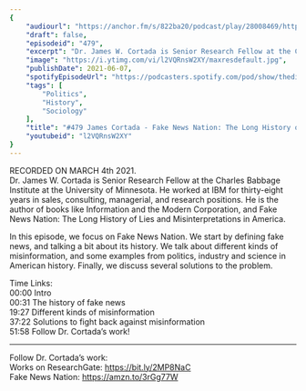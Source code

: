```yaml
---
{
	"audiourl": "https://anchor.fm/s/822ba20/podcast/play/28008469/https%3A%2F%2Fd3ctxlq1ktw2nl.cloudfront.net%2Fstaging%2F2021-2-5%2Fe18dc4b8-28a7-d280-dd27-cb8fc1cbf09f.m4a",
	"draft": false,
	"episodeid": "479",
	"excerpt": "Dr. James W. Cortada is Senior Research Fellow at the Charles Babbage Institute at the University of Minnesota. He worked at IBM for thirty-eight years in sales, consulting, managerial, and research positions. He is the author of books like Information and the Modern Corporation, and Fake News Nation: The Long History of Lies and Misinterpretations in America.",
	"image": "https://i.ytimg.com/vi/l2VQRnsW2XY/maxresdefault.jpg",
	"publishDate": 2021-06-07,
	"spotifyEpisodeUrl": "https://podcasters.spotify.com/pod/show/thedissenter/episodes/479-James-Cortada---Fake-News-Nation-The-Long-History-of-Lies-and-Misinterpretations-in-America-erl8il",
	"tags": [
		"Politics",
		"History",
		"Sociology"
	],
	"title": "#479 James Cortada - Fake News Nation: The Long History of Lies and Misinterpretations in America",
	"youtubeid": "l2VQRnsW2XY"
}
---
```

RECORDED ON MARCH 4th 2021.  
Dr. James W. Cortada is Senior Research Fellow at the Charles Babbage Institute at the University of Minnesota. He worked at IBM for thirty-eight years in sales, consulting, managerial, and research positions. He is the author of books like Information and the Modern Corporation, and Fake News Nation: The Long History of Lies and Misinterpretations in America.

In this episode, we focus on Fake News Nation. We start by defining fake news, and talking a bit about its history. We talk about different kinds of misinformation, and some examples from politics, industry and science in American history. Finally, we discuss several solutions to the problem.

Time Links:  
<time>00:00</time> Intro  
<time>00:31</time> The history of fake news  
<time>19:27</time> Different kinds of misinformation  
<time>37:22</time> Solutions to fight back against misinformation  
<time>51:58</time> Follow Dr. Cortada’s work!

---

Follow Dr. Cortada’s work:  
Works on ResearchGate: https://bit.ly/2MP8NaC  
Fake News Nation: https://amzn.to/3rGg77W
